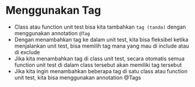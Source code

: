 # Menggunakan Tag

- Class atau function unit test bisa kita tambahkan `tag (tanda)` dengan menggunakan annotation `@Tag`
- Dengan menambahkan tag ke dalam unit test, kita bisa fleksibel ketika menjalankan unit test, bisa memilih tag mana yang mau di include atau di exclude
- Jika kita menambahkan tag di class unit test, secara otomatis semua function unit test di dalam class tersebut akan memiliki tag tersebut
- Jika kita ingin menambahkan beberapa tag di satu class atau function unit test, kita bisa menggunakan annotation @Tags